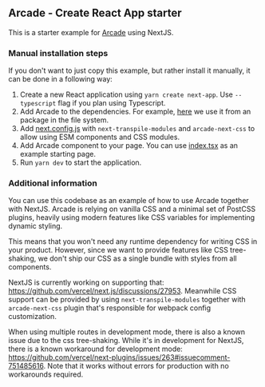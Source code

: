 ## Arcade - Create React App starter

This is a starter example for [Arcade](https://arcade.design) using NextJS.

### Manual installation steps

If you don't want to just copy this example, but rather install it manually, it can be done in a following way:

1. Create a new React application using `yarn create next-app`. Use `--typescript` flag if you plan using Typescript.
2. Add Arcade to the dependencies. For example, [here](https://github.com/arcade-design/community/blob/master/examples/next-starter/package.json#L6) we use it from an package in the file system.
3. Add [next.config.js](./next.config.js) with `next-transpile-modules` and `arcade-next-css` to allow using ESM components and CSS modules.
4. Add Arcade component to your page. You can use [index.tsx](https://github.com/arcade-design/community/blob/master/examples/next-starter/pages/index.tsx) as an example starting page.
5. Run `yarn dev` to start the application.

### Additional information

You can use this codebase as an example of how to use Arcade together with NextJS.
Arcade is relying on vanilla CSS and a minimal set of PostCSS plugins, heavily using modern features like CSS variables for implementing dynamic styling.

This means that you won't need any runtime dependency for writing CSS in your product.
However, since we want to provide features like CSS tree-shaking, we don't ship our CSS as a single bundle with styles from all components.

NextJS is currently working on supporting that: https://github.com/vercel/next.js/discussions/27953.
Meanwhile CSS support can be provided by using `next-transpile-modules` together with `arcade-next-css` plugin that's responsible for webpack config customization.

When using multiple routes in development mode, there is also a known issue due to the css tree-shaking.
While it's in development for NextJS, there is a known workaround for development mode: https://github.com/vercel/next-plugins/issues/263#issuecomment-751485616.
Note that it works without errors for production with no workarounds required.
